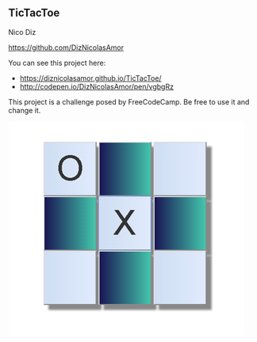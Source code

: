 ## TicTacToe ## 

Nico Diz

https://github.com/DizNicolasAmor

You can see this project here: 
- https://diznicolasamor.github.io/TicTacToe/
- http://codepen.io/DizNicolasAmor/pen/vgbgRz

This project is a challenge posed by FreeCodeCamp. Be free to use it and change it.

![tictactoeReadme](/images/tictactoeReadme.png?raw=true)
